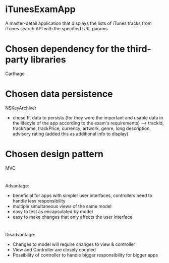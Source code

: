 # iTunesExamApp
A master-detail application that displays the lists of iTunes tracks from iTunes search API with the specified URL params.

# Chosen dependency for the third-party libraries
Carthage

# Chosen data persistence
NSKeyArchiver
- chose ff. data to persists (for they were the important and usable data in the lifecyle of the app according to the exam's requirements) --> trackId, trackName, trackPrice, currency, artwork, genre, long description, advisory rating (added this as additional info to display)

# Chosen design pattern
MVC
#
Advantage:
- beneficial for apps with simpler user interfaces, controllers need to handle less responsibility
- multiple simultaneous views of the same model
- easy to test as encapsulated by model
- easy to make changes that only affects the user interface
#
Disadvantage:
- Changes to model will require changes to view & controller
- View and Controller are closely coupled
- Possibility of controller to handle bigger responsibility for bigger apps
  


  


